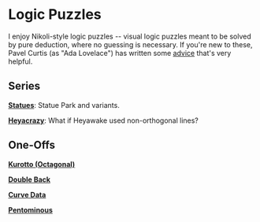 # Logic Puzzles

I enjoy Nikoli-style logic puzzles -- visual logic puzzles meant to be solved by pure deduction, where no guessing is necessary. If you're new to these, Pavel Curtis (as "Ada Lovelace") has written some [advice](http://www.pavelspuzzles.com/aenigmas/advice.htm) that's very helpful.

## Series

[**Statues**](puzzlefiles/statues.md): Statue Park and variants.

[**Heyacrazy**](puzzlefiles/heyacrazy.md): What if Heyawake used non-orthogonal lines?

## One-Offs

[**Kurotto (Octagonal)**](puzzlefiles/kurotto.md)

[**Double Back**](puzzlefiles/doubleback.md)

[**Curve Data**](puzzlefiles/curvedata.md)

[**Pentominous**](puzzlefiles/pentominous.md)